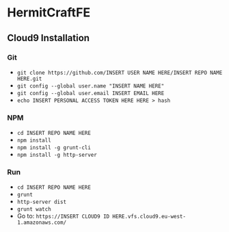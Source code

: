 # HermitCraftFE

## Cloud9 Installation
### Git
  * `git clone https://github.com/INSERT USER NAME HERE/INSERT REPO NAME HERE.git`
  * `git config --global user.name "INSERT NAME HERE"`
  * `git config --global user.email INSERT EMAIL HERE`
  * `echo INSERT PERSONAL ACCESS TOKEN HERE HERE > hash`

### NPM
  * `cd INSERT REPO NAME HERE`
  * `npm install`
  * `npm install -g grunt-cli`
  * `npm install -g http-server`

### Run
  * `cd INSERT REPO NAME HERE`
  * `grunt`
  * `http-server dist`
  * `grunt watch`
  * Go to: `https://INSERT CLOUD9 ID HERE.vfs.cloud9.eu-west-1.amazonaws.com/`
